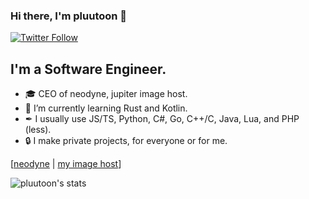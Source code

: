 ### Hi there, I'm pluutoon 👋 

[![Twitter Follow](https://img.shields.io/twitter/follow/itspluutoon?color=1DA1F2&logo=twitter&style=for-the-badge)](https://twitter.com/itspluutoon)

## I'm a Software Engineer.

- 🎓 CEO of neodyne, jupiter image host.
- 🧠 I’m currently learning Rust and Kotlin.
- ✒ I usually use JS/TS, Python, C#, Go, C++/C, Java, Lua, and PHP (less).
- 🔒 I make private projects, for everyone or for me.

[[neodyne](https://neodyne.xyz) | [my image host](https://uwu-private.online)]

![pluutoon's stats](https://github-readme-stats.vercel.app/api?username=pluutoon&theme=tokyonight&count_private=true&show_icons=true)
